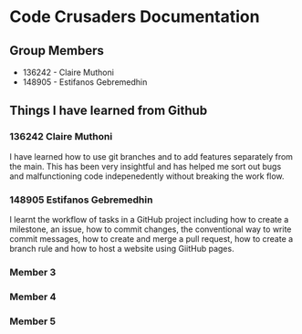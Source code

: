 # Code Crusaders Documentation 

## Group Members 
- 136242 - Claire Muthoni 
- 148905 - Estifanos Gebremedhin

## Things I have learned from Github

### 136242 Claire Muthoni 
I have learned how to use git branches and to add features separately from the main. This has been very insightful and has helped me sort out bugs and malfunctioning code indepenedently without breaking the work flow. 

### 148905 Estifanos Gebremedhin
I learnt the workflow of tasks in a GitHub project including how to create a milestone, an issue, how to commit changes, the conventional way to write commit messages, how to create and merge a pull request, how to create a branch rule and how to host a website using GiitHub pages.


### Member 3 


### Member 4 



### Member 5 
